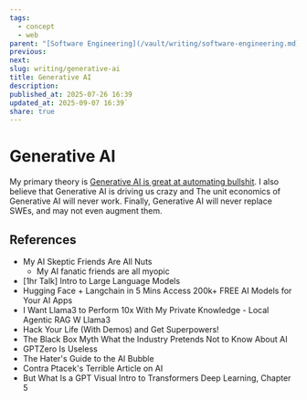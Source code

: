```yaml
---
tags:
  - concept
  - web
parent: "[Software Engineering](/vault/writing/software-engineering.md)"
previous:
next:
slug: writing/generative-ai
title: Generative AI
description:
published_at: 2025-07-26 16:39
updated_at: 2025-09-07 16:39`
share: true
---
```


# Generative AI

My primary theory is [Generative AI is great at automating bullshit](/vault/writing/generative-ai-is-great-at-automating-bullshit.md). I also believe that Generative AI is driving us crazy and The unit economics of Generative AI will never work. Finally, Generative AI will never replace SWEs, and may not even augment them.

## References

- My AI Skeptic Friends Are All Nuts
  - My AI fanatic friends are all myopic
- [1hr Talk] Intro to Large Language Models
- Hugging Face + Langchain in 5 Mins  Access 200k+ FREE AI Models for Your AI Apps
- I Want Llama3 to Perform 10x With My Private Knowledge - Local Agentic RAG W Llama3
- Hack Your Life (With Demos) and Get Superpowers!
- The Black Box Myth What the Industry Pretends Not to Know About AI
- GPTZero Is Useless
- The Hater's Guide to the AI Bubble
- Contra Ptacek's Terrible Article on AI
- But What Is a GPT Visual Intro to Transformers Deep Learning, Chapter 5
